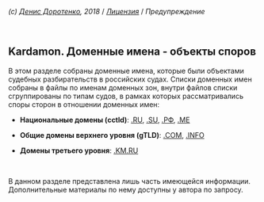 *(c) [Денис Доротенко](http://linkedin.com/in/dorotenko/), 2018* / *[Лицензия](/kardamon/tree/master/Russian/license.md)* / *Предупреждение*

<br/>

## Kardamon. Доменные имена - объекты споров
В этом разделе собраны доменные имена, которые были объектами судебных разбирательств в российских судах. Списки доменных имен собраны в файлы по именам доменных зон, внутри файлов списки сгруппированы по типам судов, в рамках которых рассматривались споры сторон в отношении доменных имен:

* **Национальные домены (cctld)**: [.RU](https://github.com/xCounsel/cardamom/blob/master/Russian/domains/ru.md), [.SU](https://github.com/xCounsel/cardamom/blob/master/Russian/domains/su.md), [.РФ](https://github.com/xCounsel/cardamom/blob/master/Russian/domains/РФ.md), [.ME](https://github.com/xCounsel/cardamom/blob/master/Russian/domains/ME.md)

* **Общие домены верхнего уровня (gTLD)**: [.COM](https://github.com/xCounsel/cardamom/blob/master/Russian/domains/com.md), [.INFO](https://github.com/xCounsel/cardamom/blob/master/Russian/domains/info.md)
* **Домены третьего уровня**: [.KM.RU](https://github.com/xCounsel/cardamom/blob/master/Russian/domains/km.ru.md)

<br/>

В данном разделе представлена лишь часть имеющейся информации. <br/>
Дополнительные материалы по нему доступны у автора по запросу.

